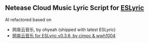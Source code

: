 ## Netease Cloud Music Lyric Script for [ESLyric](https://github.com/ESLyric/release)

AI refactored based on
- 网易云音乐, by ohyeah (shipped with latest ESLyric)
- [网易云音乐 for ESLyric v0.3.6, by cimoc & wwh1004](https://github.com/wwh1004/Some-js-script-for-FB2K)
